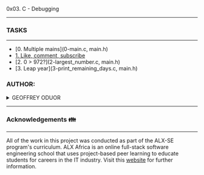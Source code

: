 0x03. C - Debugging

----

### TASKS

---

- [0. Multiple mains](0-main.c, main.h)
- [1. Like, comment, subscribe](1-main.c)
- [2. 0 > 972?](2-largest_number.c, main.h)
- [3. Leap year](3-print_remaining_days.c, main.h)


### AUTHOR:
<details>
    <summary>GEOFFREY ODUOR</summary>
    <ul>
        <li>
            <a href="https://github.com/luckyhope1">Github</a>
        </li>
        <li>
            <a href="https://twitter.com/TomGeoffry">Twitter</a>
        </li>
        <li>
            <a href="https://geoffrytom@gmail.com">e-mail</a>
        </li>
    </ul>
</details>

---

### Acknowledgements  :family:
___
All of the work in this project was conducted as part of the ALX-SE program's curriculum. ALX Africa is an online full-stack software engineering school that uses project-based peer learning to educate students for careers in the IT industry. Visit this <a href="https://www.alxafrica.com/software-engineering-2022">website</a> for further information.
